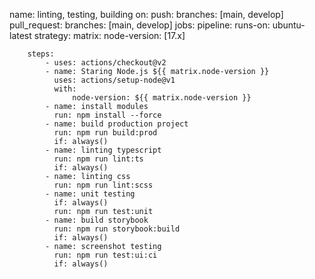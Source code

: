 name: linting, testing, building on: push: branches: [main, develop] pull_request: branches: [main, develop] jobs: pipeline: runs-on: ubuntu-latest strategy: matrix: node-version: [17.x]

        steps:
            - uses: actions/checkout@v2
            - name: Staring Node.js ${{ matrix.node-version }}
              uses: actions/setup-node@v1
              with:
                  node-version: ${{ matrix.node-version }}
            - name: install modules
              run: npm install --force
            - name: build production project
              run: npm run build:prod
              if: always()
            - name: linting typescript
              run: npm run lint:ts
              if: always()
            - name: linting css
              run: npm run lint:scss
            - name: unit testing
              if: always()
              run: npm run test:unit
            - name: build storybook
              run: npm run storybook:build
              if: always()
            - name: screenshot testing
              run: npm run test:ui:ci
              if: always()
